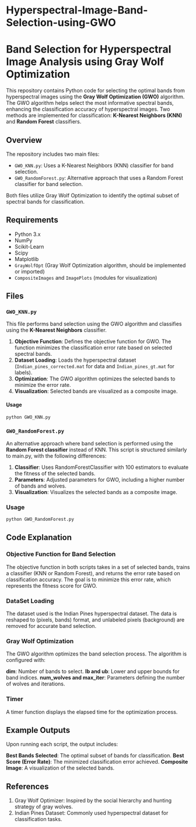 # Hyperspectral-Image-Band-Selection-using-GWO

# Band Selection for Hyperspectral Image Analysis using Gray Wolf Optimization

This repository contains Python code for selecting the optimal bands from hyperspectral images using the **Gray Wolf Optimization (GWO)** algorithm. The GWO algorithm helps select the most informative spectral bands, enhancing the classification accuracy of hyperspectral images. Two methods are implemented for classification: **K-Nearest Neighbors (KNN)** and **Random Forest** classifiers.

## Overview

The repository includes two main files:
- `GWO_KNN.py`: Uses a K-Nearest Neighbors (KNN) classifier for band selection.
- `GWO_RandomForest.py`: Alternative approach that uses a Random Forest classifier for band selection.

Both files utilize Gray Wolf Optimization to identify the optimal subset of spectral bands for classification.

## Requirements

- Python 3.x
- NumPy
- Scikit-Learn
- Scipy
- Matplotlib
- `GrayWolfOpt` (Gray Wolf Optimization algorithm, should be implemented or imported)
- `CompositeImages` and `ImagePlots` (modules for visualization)

## Files

### `GWO_KNN.py`

This file performs band selection using the GWO algorithm and classifies using the **K-Nearest Neighbors** classifier.

1. **Objective Function**: Defines the objective function for GWO. The function minimizes the classification error rate based on selected spectral bands.
2. **Dataset Loading**: Loads the hyperspectral dataset (`Indian_pines_corrected.mat` for data and `Indian_pines_gt.mat` for labels).
3. **Optimization**: The GWO algorithm optimizes the selected bands to minimize the error rate.
4. **Visualization**: Selected bands are visualized as a composite image.

#### Usage
```python
python GWO_KNN.py

```

### `GWO_RandomForest.py`

An alternative approach where band selection is performed using the **Random Forest classifier** instead of KNN. This script is structured similarly to main.py, with the following differences:

1. **Classifier**: Uses RandomForestClassifier with 100 estimators to evaluate the fitness of the selected bands.
2. **Parameters**: Adjusted parameters for GWO, including a higher number of bands and wolves.
3. **Visualization**: Visualizes the selected bands as a composite image.

### Usage

```python
python GWO_RandomForest.py
```

## Code Explanation 

### Objective Function for Band Selection

The objective function in both scripts takes in a set of selected bands, trains a classifier (KNN or Random Forest), and returns the error rate based on classification accuracy. The goal is to minimize this error rate, which represents the fitness score for GWO.

### DataSet Loading 

The dataset used is the Indian Pines hyperspectral dataset. The data is reshaped to (pixels, bands) format, and unlabeled pixels (background) are removed for accurate band selection.


### Gray Wolf Optimization 

The GWO algorithm optimizes the band selection process. The algorithm is configured with:

**dim**: Number of bands to select.
**lb and ub**: Lower and upper bounds for band indices.
**num_wolves and max_iter**: Parameters defining the number of wolves and iterations.

### Timer

A timer function displays the elapsed time for the optimization process.


## Example Outputs

Upon running each script, the output includes:

**Best Bands Selected**: The optimal subset of bands for classification.
**Best Score (Error Rate)**: The minimized classification error achieved.
**Composite Image**: A visualization of the selected bands.

## References 

1. Gray Wolf Optimizer: Inspired by the social hierarchy and hunting strategy of gray wolves.
2. Indian Pines Dataset: Commonly used hyperspectral dataset for classification tasks.





